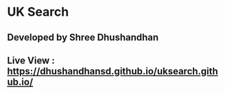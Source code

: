 # UK Search

## Developed by Shree Dhushandhan

## Live View : https://dhushandhansd.github.io/uksearch.github.io/
